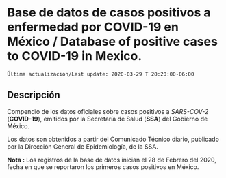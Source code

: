 
# Base de datos de casos positivos a enfermedad por COVID-19 en México / Database of positive cases to COVID-19 in Mexico.

```Última actualización/Last update: 2020-03-29 T 20:20:00-06:00```

## Descripción
Compendio de los datos oficiales sobre casos positivos a *SARS-COV-2* (**COVID-19**), emitidos por la Secretaría de Salud (**SSA**) del Gobierno de México. 

Los datos son obtenidos a partir del Comunicado Técnico diario, publicado por la Dirección General de Epidemiología, de la SSA. 

**Nota :** Los registros de la base de datos inician el 28 de Febrero del 2020, fecha en que se reportaron los primeros casos positivos en México.

